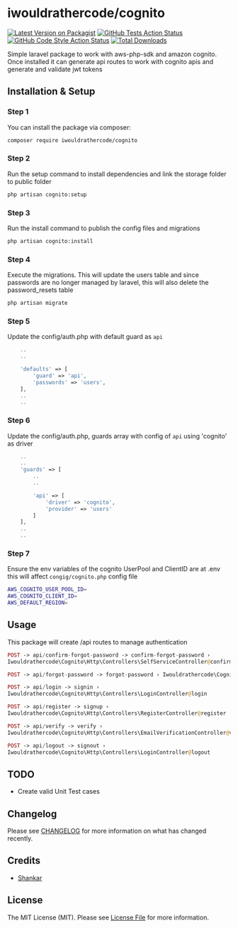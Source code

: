 # iwouldrathercode/cognito

[![Latest Version on Packagist](https://img.shields.io/packagist/v/iwouldrathercode/cognito.svg?style=flat-square)](https://packagist.org/packages/iwouldrathercode/cognito)
[![GitHub Tests Action Status](https://img.shields.io/github/workflow/status/iwouldrathercode/cognito/run-tests?label=tests)](https://github.com/iwouldrathercode/cognito/actions?query=workflow%3Arun-tests+branch%3Amain)
[![GitHub Code Style Action Status](https://img.shields.io/github/workflow/status/iwouldrathercode/cognito/Fix%20PHP%20code%20style%20issues?label=code%20style)](https://github.com/iwouldrathercode/cognito/actions?query=workflow%3A"Fix+PHP+code+style+issues"+branch%3Amain)
[![Total Downloads](https://img.shields.io/packagist/dt/iwouldrathercode/cognito.svg?style=flat-square)](https://packagist.org/packages/iwouldrathercode/cognito)

Simple laravel package to work with aws-php-sdk and amazon cognito. Once installed it can generate api routes to work with cognito apis and generate and validate jwt tokens

## Installation & Setup

### Step 1
You can install the package via composer:
```bash
composer require iwouldrathercode/cognito
```
### Step 2
Run the setup command to install dependencies and link the storage folder to public folder
```bash
php artisan cognito:setup
```
### Step 3
Run the install command to publish the config files and migrations
```bash
php artisan cognito:install
```
### Step 4
Execute the migrations. This will update the users table and since passwords are no longer managed by laravel, this will also delete the password_resets table
```bash
php artisan migrate
```
### Step 5
Update the config/auth.php with default guard as `api`
```php
    ..
    ..

    'defaults' => [
        'guard' => 'api',
        'passwords' => 'users',
    ],
    ..
    ..
```
### Step 6
Update the config/auth.php, guards array with config of `api` using 'cognito' as driver
```php
    ..
    ..
    'guards' => [
        ..
        ..

        'api' => [
            'driver' => 'cognito',
            'provider' => 'users'
        ]
    ],
    ..
    ..
```
### Step 7
Ensure the env variables of the cognito UserPool and ClientID are at .env this will affect `congig/cognito.php` config file
```bash
AWS_COGNITO_USER_POOL_ID=
AWS_COGNITO_CLIENT_ID=
AWS_DEFAULT_REGION=
```
## Usage
This package will create /api routes to manage authentication
```php
POST -> api/confirm-forgot-password -> confirm-forgot-password › 
Iwouldrathercode\Cognito\Http\Controllers\SelfServiceController@confirmForgotPassword

POST -> api/forgot-password -> forgot-password › Iwouldrathercode\Cognito\Http\Controllers\SelfServiceController@forgotPassword

POST -> api/login -> signin › 
Iwouldrathercode\Cognito\Http\Controllers\LoginController@login

POST -> api/register -> signup › 
Iwouldrathercode\Cognito\Http\Controllers\RegisterController@register

POST -> api/verify -> verify › 
Iwouldrathercode\Cognito\Http\Controllers\EmailVerificationController@verify

POST -> api/logout -> signout › 
Iwouldrathercode\Cognito\Http\Controllers\LoginController@logout
```
## TODO
- Create valid Unit Test cases

## Changelog
Please see [CHANGELOG](CHANGELOG.md) for more information on what has changed recently.
## Credits
- [Shankar](https://github.com/psgganesh)
## License

The MIT License (MIT). Please see [License File](LICENSE.md) for more information.

